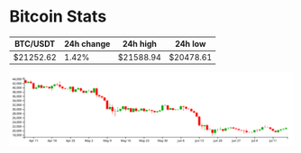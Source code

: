 # Bitcoin Stats

BTC/USDT|24h change|24h high|24h low|
|---|---|---|---|
|$21252.62|1.42%|$21588.94|$20478.61|

<img src="./chart.svg">
